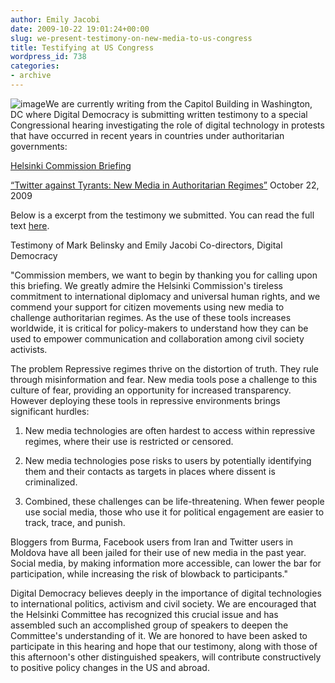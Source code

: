 ```yaml
---
author: Emily Jacobi
date: 2009-10-22 19:01:24+00:00
slug: we-present-testimony-on-new-media-to-us-congress
title: Testifying at US Congress
wordpress_id: 738
categories:
- archive
---
```


![image](http://farm3.static.flickr.com/2580/4034575037_23246fa539.jpg)We are currently writing from the Capitol Building in Washington, DC where Digital Democracy is submitting written testimony to a special Congressional hearing investigating the role of digital technology in protests that have occurred in recent years in countries under authoritarian governments:


[Helsinki Commission Briefing](http://csce.gov/index.cfm?FuseAction=Home.Home)





[“Twitter against Tyrants: New Media in Authoritarian Regimes”](http://csce.gov/index.cfm?FuseAction=ContentRecords.ViewDetail&ContentRecord_id=822&ContentRecordType=P&ContentType=P&CFID=22388105&CFTOKEN=79817089)
October 22, 2009

Below is a excerpt from the testimony we submitted. You can read the full text [here](http://www.digital-democracy.org/news/helsinki-testimony-on-twitter-v-tyrants/).

Testimony of Mark Belinsky and Emily Jacobi
Co-directors, Digital Democracy

"Commission members, we want to begin by thanking you for calling upon this briefing. We greatly admire the Helsinki Commission's tireless commitment to international diplomacy and universal human rights, and we commend your support for citizen movements using new media to challenge authoritarian regimes. As the use of these tools increases worldwide, it is critical for policy-makers to understand how they can be used to empower communication and collaboration among civil society activists.

The problem
Repressive regimes thrive on the distortion of truth. They rule through misinformation and fear. New media tools pose a challenge to this culture of fear, providing an opportunity for increased transparency. However deploying these tools in repressive environments brings significant hurdles:

1) New media technologies are often hardest to access within repressive regimes, where their use is restricted or censored.

2) New media technologies pose risks to users by potentially identifying them and their contacts as targets in places where dissent is criminalized.

3) Combined, these challenges can be life-threatening. When fewer people use social media, those who use it for political engagement are easier to track, trace, and punish.

Bloggers from Burma, Facebook users from Iran and Twitter users in Moldova have all been jailed for their use of new media in the past year. Social media, by making information more accessible, can lower the bar for participation, while increasing the risk of blowback to participants."

Digital Democracy believes deeply in the importance of digital technologies to international politics, activism and civil society. We are encouraged that the Helsinki Committee has recognized this crucial issue and has assembled such an accomplished group of speakers to deepen the Committee's understanding of it. We are honored to have been asked to participate in this hearing and hope that our testimony, along with those of this afternoon's other distinguished speakers, will contribute constructively to positive policy changes in the US and abroad.
